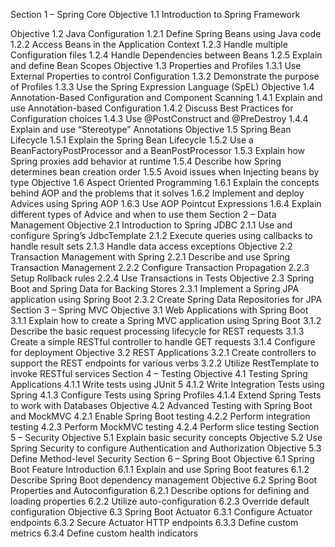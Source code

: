 Section 1 – Spring Core
Objective 1.1 Introduction to Spring Framework

Objective 1.2 Java Configuration
1.2.1 Define Spring Beans using Java code
1.2.2 Access Beans in the Application Context
1.2.3 Handle multiple Configuration files
1.2.4 Handle Dependencies between Beans
1.2.5 Explain and define Bean Scopes
Objective 1.3 Properties and Profiles
1.3.1 Use External Properties to control Configuration
1.3.2 Demonstrate the purpose of Profiles
1.3.3 Use the Spring Expression Language (SpEL)
Objective 1.4 Annotation-Based Configuration and Component Scanning
1.4.1 Explain and use Annotation-based Configuration
1.4.2 Discuss Best Practices for Configuration choices
1.4.3 Use @PostConstruct and @PreDestroy
1.4.4 Explain and use “Stereotype” Annotations
Objective 1.5 Spring Bean Lifecycle
1.5.1 Explain the Spring Bean Lifecycle
1.5.2 Use a BeanFactoryPostProcessor and a BeanPostProcessor
1.5.3 Explain how Spring proxies add behavior at runtime
1.5.4 Describe how Spring determines bean creation order
1.5.5 Avoid issues when Injecting beans by type
Objective 1.6 Aspect Oriented Programming
1.6.1 Explain the concepts behind AOP and the problems that it solves
1.6.2 Implement and deploy Advices using Spring AOP
1.6.3 Use AOP Pointcut Expressions
1.6.4 Explain different types of Advice and when to use them
Section 2 – Data Management
Objective 2.1 Introduction to Spring JDBC
2.1.1 Use and configure Spring’s JdbcTemplate
2.1.2 Execute queries using callbacks to handle result sets
2.1.3 Handle data access exceptions
Objective 2.2 Transaction Management with Spring
2.2.1 Describe and use Spring Transaction Management
2.2.2 Configure Transaction Propagation
2.2.3 Setup Rollback rules
2.2.4 Use Transactions in Tests
Objective 2.3 Spring Boot and Spring Data for Backing Stores
2.3.1 Implement a Spring JPA application using Spring Boot
2.3.2 Create Spring Data Repositories for JPA
Section 3 – Spring MVC
Objective 3.1 Web Applications with Spring Boot
3.1.1 Explain how to create a Spring MVC application using Spring Boot
3.1.2 Describe the basic request processing lifecycle for REST requests
3.1.3 Create a simple RESTful controller to handle GET requests
3.1.4 Configure for deployment
Objective 3.2 REST Applications
3.2.1 Create controllers to support the REST endpoints for various verbs
3.2.2 Utilize RestTemplate to invoke RESTful services
Section 4 – Testing
Objective 4.1 Testing Spring Applications
4.1.1 Write tests using JUnit 5
4.1.2 Write Integration Tests using Spring
4.1.3 Configure Tests using Spring Profiles
4.1.4 Extend Spring Tests to work with Databases
Objective 4.2 Advanced Testing with Spring Boot and MockMVC
4.2.1 Enable Spring Boot testing
4.2.2 Perform integration testing
4.2.3 Perform MockMVC testing
4.2.4 Perform slice testing
Section 5 – Security
Objective 5.1 Explain basic security concepts
Objective 5.2 Use Spring Security to configure Authentication and Authorization
Objective 5.3 Define Method-level Security
Section 6 – Spring Boot
Objective 6.1 Spring Boot Feature Introduction
6.1.1 Explain and use Spring Boot features
6.1.2 Describe Spring Boot dependency management
Objective 6.2 Spring Boot Properties and Autoconfiguration
6.2.1 Describe options for defining and loading properties
6.2.2 Utilize auto-configuration
6.2.3 Override default configuration
Objective 6.3 Spring Boot Actuator
6.3.1 Configure Actuator endpoints
6.3.2 Secure Actuator HTTP endpoints
6.3.3 Define custom metrics
6.3.4 Define custom health indicators